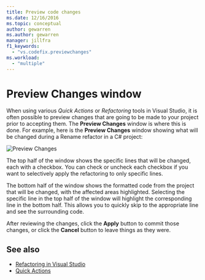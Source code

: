 ```yaml
---
title: Preview code changes
ms.date: 12/16/2016
ms.topic: conceptual
author: gewarren
ms.author: gewarren
manager: jillfra
f1_keywords:
  - "vs.codefix.previewchanges"
ms.workload:
  - "multiple"
---
```

# Preview Changes window

When using various *Quick Actions* or *Refactoring* tools in Visual Studio, it is often possible to preview changes that are going to be made to your project prior to accepting them. The **Preview Changes** window is where this is done.  For example, here is the **Preview Changes** window showing what will be changed during a Rename refactor in a C# project:

![Preview Changes](media/previewchanges.png)

The top half of the window shows the specific lines that will be changed, each with a checkbox. You can check or uncheck each checkbox if you want to selectively apply the refactoring to only specific lines.

The bottom half of the window shows the formatted code from the project that will be changed, with the affected areas highlighted. Selecting the specific line in the top half of the window will highlight the corresponding line in the bottom half. This allows you to quickly skip to the appropriate line and see the surrounding code.

After reviewing the changes, click the **Apply** button to commit those changes, or click the **Cancel** button to leave things as they were.

## See also

- [Refactoring in Visual Studio](../ide/refactoring-in-visual-studio.md)
- [Quick Actions](../ide/quick-actions.md)
